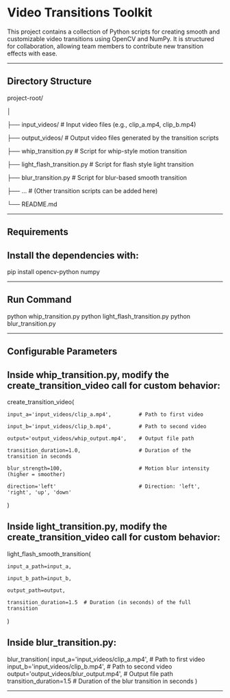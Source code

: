 # Video Transitions Toolkit

This project contains a collection of Python scripts for creating smooth and customizable video transitions using OpenCV and NumPy. It is structured for collaboration, allowing team members to contribute new transition effects with ease.

-----------------------------------------------------
##  Directory Structure

project-root/

│

├── input_videos/     # Input video files (e.g., clip_a.mp4, clip_b.mp4)

├── output_videos/    # Output video files generated by the transition scripts

├── whip_transition.py          # Script for whip-style motion transition

├── light_flash_transition.py   # Script for flash style light transition

├── blur_transition.py # Script for blur-based smooth transition

├── ... # (Other transition scripts can be added here)

└── README.md

-----------------------------------------------------


## Requirements

## Install the dependencies with:

 pip install opencv-python numpy


-----------------------------------------------------

## Run Command
python whip_transition.py
python light_flash_transition.py
python blur_transition.py

-----------------------------------------------------

## Configurable Parameters

## Inside whip_transition.py, modify the create_transition_video call for custom behavior:

create_transition_video(

    input_a='input_videos/clip_a.mp4',         # Path to first video
    
    input_b='input_videos/clip_b.mp4',         # Path to second video
    
    output='output_videos/whip_output.mp4',    # Output file path
    
    transition_duration=1.0,                   # Duration of the transition in seconds
    
    blur_strength=100,                         # Motion blur intensity (higher = smoother)
    
    direction='left'                           # Direction: 'left', 'right', 'up', 'down'
    
)


## Inside light_transition.py, modify the create_transition_video call for custom behavior:

light_flash_smooth_transition(

    input_a_path=input_a,

    input_b_path=input_b,
    
    output_path=output,
    
    transition_duration=1.5  # Duration (in seconds) of the full transition

)



## Inside blur_transition.py:

blur_transition(
    input_a='input_videos/clip_a.mp4',         # Path to first video
    input_b='input_videos/clip_b.mp4',         # Path to second video
    output='output_videos/blur_output.mp4',    # Output file path
    transition_duration=1.5                    # Duration of the blur transition in seconds
)


-----------------------------------------------------
